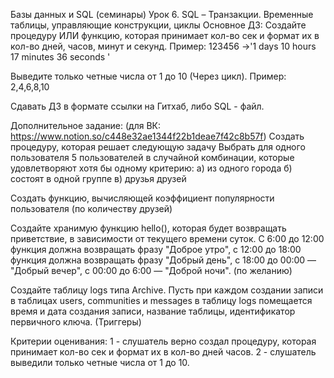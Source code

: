 Базы данных и SQL (семинары)
Урок 6. SQL – Транзакции. Временные таблицы, управляющие конструкции, циклы
Основное ДЗ:
Создайте процедуру ИЛИ функцию, которая принимает кол-во сек и формат их в кол-во дней, часов, минут и секунд.
Пример: 123456 ->'1 days 10 hours 17 minutes 36 seconds '

Выведите только четные числа от 1 до 10 (Через цикл).
Пример: 2,4,6,8,10

Сдавать ДЗ в формате ссылки на Гитхаб, либо SQL - файл.




Дополнительное задание: (для ВК: https://www.notion.so/c448e32ae1344f22b1deae7f42c8b57f)
Создать процедуру, которая решает следующую задачу
Выбрать для одного пользователя 5 пользователей в случайной комбинации, которые удовлетворяют хотя бы одному критерию:
а) из одного города
б) состоят в одной группе
в) друзья друзей

Создать функцию, вычисляющей коэффициент популярности пользователя (по количеству друзей)

Создайте хранимую функцию hello(), которая будет возвращать приветствие, в зависимости от текущего времени суток. С 6:00 до 12:00 функция должна возвращать фразу "Доброе утро", с 12:00 до 18:00 функция должна возвращать фразу "Добрый день", с 18:00 до 00:00 — "Добрый вечер", с 00:00 до 6:00 — "Доброй ночи".
(по желанию)

Создайте таблицу logs типа Archive. Пусть при каждом создании записи в таблицах users, communities и messages в таблицу logs помещается время и дата создания записи, название таблицы, идентификатор первичного ключа. (Триггеры)

Критерии оценивания:
1 - слушатель верно создал процедуру, которая принимает кол-во сек и формат их в кол-во дней часов.
2 - слушатель выведили только четные числа от 1 до 10.